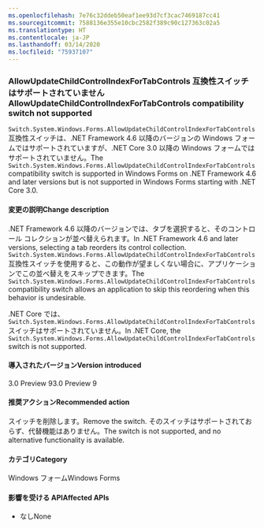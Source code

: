 ```yaml
---
ms.openlocfilehash: 7e76c32ddeb50eaf1ee93d7cf3cac7469187cc41
ms.sourcegitcommit: 7588136e355e10cbc2582f389c90c127363c02a5
ms.translationtype: HT
ms.contentlocale: ja-JP
ms.lasthandoff: 03/14/2020
ms.locfileid: "75937107"
---
```

### <a name="allowupdatechildcontrolindexfortabcontrols-compatibility-switch-not-supported"></a><span data-ttu-id="ddfe5-101">AllowUpdateChildControlIndexForTabControls 互換性スイッチはサポートされていません</span><span class="sxs-lookup"><span data-stu-id="ddfe5-101">AllowUpdateChildControlIndexForTabControls compatibility switch not supported</span></span>

<span data-ttu-id="ddfe5-102">`Switch.System.Windows.Forms.AllowUpdateChildControlIndexForTabControls` 互換性スイッチは、.NET Framework 4.6 以降のバージョンの Windows フォームではサポートされていますが、.NET Core 3.0 以降の Windows フォームではサポートされていません。</span><span class="sxs-lookup"><span data-stu-id="ddfe5-102">The `Switch.System.Windows.Forms.AllowUpdateChildControlIndexForTabControls` compatibility switch is supported in Windows Forms on .NET Framework 4.6 and later versions but is not supported in Windows Forms starting with .NET Core 3.0.</span></span>

#### <a name="change-description"></a><span data-ttu-id="ddfe5-103">変更の説明</span><span class="sxs-lookup"><span data-stu-id="ddfe5-103">Change description</span></span>

<span data-ttu-id="ddfe5-104">.NET Framework 4.6 以降のバージョンでは、タブを選択すると、そのコントロール コレクションが並べ替えられます。</span><span class="sxs-lookup"><span data-stu-id="ddfe5-104">In .NET Framework 4.6 and later versions, selecting a tab reorders its control collection.</span></span> <span data-ttu-id="ddfe5-105">`Switch.System.Windows.Forms.AllowUpdateChildControlIndexForTabControls` 互換性スイッチを使用すると、この動作が望ましくない場合に、アプリケーションでこの並べ替えをスキップできます。</span><span class="sxs-lookup"><span data-stu-id="ddfe5-105">The `Switch.System.Windows.Forms.AllowUpdateChildControlIndexForTabControls` compatibility switch allows an application to skip this reordering when this behavior is undesirable.</span></span>

<span data-ttu-id="ddfe5-106">.NET Core では、`Switch.System.Windows.Forms.AllowUpdateChildControlIndexForTabControls` スイッチはサポートされていません。</span><span class="sxs-lookup"><span data-stu-id="ddfe5-106">In .NET Core, the `Switch.System.Windows.Forms.AllowUpdateChildControlIndexForTabControls` switch is not supported.</span></span>

#### <a name="version-introduced"></a><span data-ttu-id="ddfe5-107">導入されたバージョン</span><span class="sxs-lookup"><span data-stu-id="ddfe5-107">Version introduced</span></span>

<span data-ttu-id="ddfe5-108">3.0 Preview 9</span><span class="sxs-lookup"><span data-stu-id="ddfe5-108">3.0 Preview 9</span></span>

#### <a name="recommended-action"></a><span data-ttu-id="ddfe5-109">推奨アクション</span><span class="sxs-lookup"><span data-stu-id="ddfe5-109">Recommended action</span></span>

<span data-ttu-id="ddfe5-110">スイッチを削除します。</span><span class="sxs-lookup"><span data-stu-id="ddfe5-110">Remove the switch.</span></span> <span data-ttu-id="ddfe5-111">そのスイッチはサポートされておらず、代替機能はありません。</span><span class="sxs-lookup"><span data-stu-id="ddfe5-111">The switch is not supported, and no alternative functionality is available.</span></span>

#### <a name="category"></a><span data-ttu-id="ddfe5-112">カテゴリ</span><span class="sxs-lookup"><span data-stu-id="ddfe5-112">Category</span></span>

<span data-ttu-id="ddfe5-113">Windows フォーム</span><span class="sxs-lookup"><span data-stu-id="ddfe5-113">Windows Forms</span></span>

#### <a name="affected-apis"></a><span data-ttu-id="ddfe5-114">影響を受ける API</span><span class="sxs-lookup"><span data-stu-id="ddfe5-114">Affected APIs</span></span>

- <span data-ttu-id="ddfe5-115">なし</span><span class="sxs-lookup"><span data-stu-id="ddfe5-115">None</span></span>

<!-- 

### Affected APIs

- Not detectable via API analysis

-->
